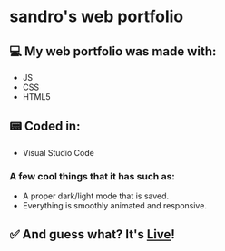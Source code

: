 # sandro's web portfolio

## 💻 My web portfolio was made with:

- JS
- CSS
- HTML5

## 📟 Coded in:

- Visual Studio Code

### A few cool things that it has such as:

- A proper dark/light mode that is saved.
- Everything is smoothly animated and responsive.

## ✅ And guess what? It's [Live](http://sandro-santos.com)! 
